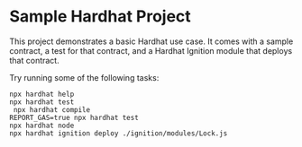 # Sample Hardhat Project

This project demonstrates a basic Hardhat use case. It comes with a sample contract, a test for that contract, and a Hardhat Ignition module that deploys that contract.

Try running some of the following tasks:

```shell
npx hardhat help
npx hardhat test
 npx hardhat compile
REPORT_GAS=true npx hardhat test
npx hardhat node
npx hardhat ignition deploy ./ignition/modules/Lock.js
```
